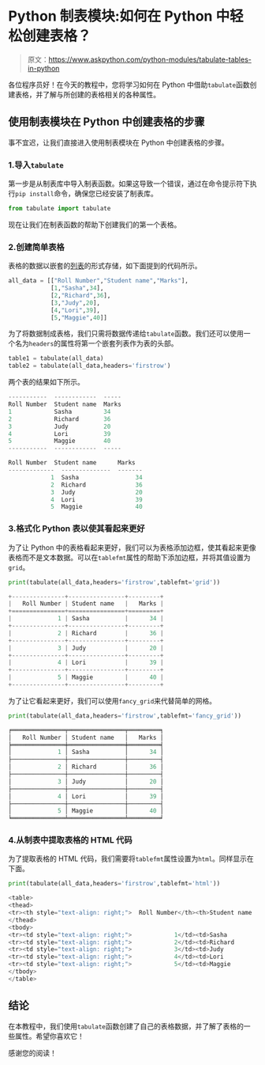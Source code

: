 # Python 制表模块:如何在 Python 中轻松创建表格？

> 原文：<https://www.askpython.com/python-modules/tabulate-tables-in-python>

各位程序员好！在今天的教程中，您将学习如何在 Python 中借助`tabulate`函数创建表格，并了解与所创建的表格相关的各种属性。

## 使用制表模块在 Python 中创建表格的步骤

事不宜迟，让我们直接进入使用制表模块在 Python 中创建表格的步骤。

### 1.导入`tabulate`

第一步是从制表库中导入制表函数。如果这导致一个错误，通过在命令提示符下执行`pip install`命令，确保您已经安装了制表库。

```py
from tabulate import tabulate

```

现在让我们在制表函数的帮助下创建我们的第一个表格。

### 2.创建简单表格

表格的数据以嵌套的[列表](https://www.askpython.com/python/list/python-list)的形式存储，如下面提到的代码所示。

```py
all_data = [["Roll Number","Student name","Marks"],
            [1,"Sasha",34],
            [2,"Richard",36],
            [3,"Judy",20],
            [4,"Lori",39],
            [5,"Maggie",40]]

```

为了将数据制成表格，我们只需将数据传递给`tabulate`函数。我们还可以使用一个名为`headers`的属性将第一个嵌套列表作为表的头部。

```py
table1 = tabulate(all_data)
table2 = tabulate(all_data,headers='firstrow')

```

两个表的结果如下所示。

```py
-----------  ------------  -----
Roll Number  Student name  Marks
1            Sasha         34
2            Richard       36
3            Judy          20
4            Lori          39
5            Maggie        40
-----------  ------------  -----

```

```py
Roll Number  Student name      Marks
-------------  --------------  -------
            1  Sasha                34
            2  Richard              36
            3  Judy                 20
            4  Lori                 39
            5  Maggie               40

```

### 3.格式化 Python 表以使其看起来更好

为了让 Python 中的表格看起来更好，我们可以为表格添加边框，使其看起来更像表格而不是文本数据。可以在`tablefmt`属性的帮助下添加边框，并将其值设置为`grid`。

```py
print(tabulate(all_data,headers='firstrow',tablefmt='grid'))

```

```py
+---------------+----------------+---------+
|   Roll Number | Student name   |   Marks |
+===============+================+=========+
|             1 | Sasha          |      34 |
+---------------+----------------+---------+
|             2 | Richard        |      36 |
+---------------+----------------+---------+
|             3 | Judy           |      20 |
+---------------+----------------+---------+
|             4 | Lori           |      39 |
+---------------+----------------+---------+
|             5 | Maggie         |      40 |
+---------------+----------------+---------+

```

为了让它看起来更好，我们可以使用`fancy_grid`来代替简单的网格。

```py
print(tabulate(all_data,headers='firstrow',tablefmt='fancy_grid'))

```

```py
╒═══════════════╤════════════════╤═════════╕
│   Roll Number │ Student name   │   Marks │
╞═══════════════╪════════════════╪═════════╡
│             1 │ Sasha          │      34 │
├───────────────┼────────────────┼─────────┤
│             2 │ Richard        │      36 │
├───────────────┼────────────────┼─────────┤
│             3 │ Judy           │      20 │
├───────────────┼────────────────┼─────────┤
│             4 │ Lori           │      39 │
├───────────────┼────────────────┼─────────┤
│             5 │ Maggie         │      40 │
╘═══════════════╧════════════════╧═════════╛

```

### 4.从制表中提取表格的 HTML 代码

为了提取表格的 HTML 代码，我们需要将`tablefmt`属性设置为`html`。同样显示在下面。

```py
print(tabulate(all_data,headers='firstrow',tablefmt='html'))

```

```py
<table>
<thead>
<tr><th style="text-align: right;">  Roll Number</th><th>Student name  </th><th style="text-align: right;">  Marks</th></tr>
</thead>
<tbody>
<tr><td style="text-align: right;">            1</td><td>Sasha         </td><td style="text-align: right;">     34</td></tr>
<tr><td style="text-align: right;">            2</td><td>Richard       </td><td style="text-align: right;">     36</td></tr>
<tr><td style="text-align: right;">            3</td><td>Judy          </td><td style="text-align: right;">     20</td></tr>
<tr><td style="text-align: right;">            4</td><td>Lori          </td><td style="text-align: right;">     39</td></tr>
<tr><td style="text-align: right;">            5</td><td>Maggie        </td><td style="text-align: right;">     40</td></tr>
</tbody>
</table>

```

## 结论

在本教程中，我们使用`tabulate`函数创建了自己的表格数据，并了解了表格的一些属性。希望你喜欢它！

感谢您的阅读！